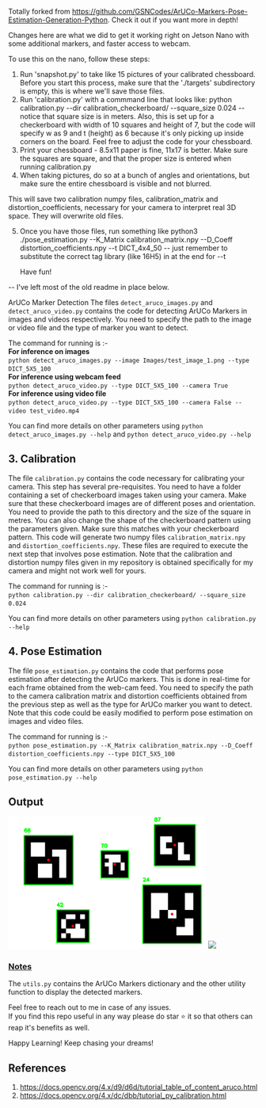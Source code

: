 Totally forked from https://github.com/GSNCodes/ArUCo-Markers-Pose-Estimation-Generation-Python.  Check it out if you want more in depth!

Changes here are what we did to get it working right on Jetson Nano with some additional markers, and faster access to webcam.

To use this on the nano, follow these steps:
1. Run 'snapshot.py' to take like 15 pictures of your calibrated chessboard.  Before you start this process, make sure that the './targets' subdirectory is empty, this is where we'll save those files.
2. Run 'calibration.py' with a commmand line that looks like: python calibration.py --dir calibration_checkerboard/ --square_size 0.024
   -- notice that square size is in meters.  Also, this is set up for a checkerboard with width of 10 squares and height of 7, but the code will specify w as 9 and t (height) as 6 because it's only picking up inside corners on the board.  Feel free to adjust the code for your chessboard.
3. Print your chessboard - 8.5x11 paper is fine, 11x17 is better.  Make sure the squares are square, and that the proper size is entered when running calibration.py
4. When taking pictures, do so at a bunch of angles and orientations, but make sure the entire chessboard is visible and not blurred.

This will save two calibration numpy files, calibration_matrix and distortion_coefficients, necessary for your camera to interpret real 3D space.  They will overwrite old files.

5. Once you have those files, run something like python3 ./pose_estimation.py --K_Matrix calibration_matrix.npy --D_Coeff distortion_coefficients.npy --t DICT_4x4_50
   -- just remember to substitute the correct tag library (like 16H5) in at the end for --t
   
   Have fun!

-- I've left most of the old readme in place below.

ArUCo Marker Detection
The files `detect_aruco_images.py` and `detect_aruco_video.py` contains the code for detecting
ArUCo Markers in images and videos respectively. You need to specify the path to the image or 
video file and the type of marker you want to detect.

The command for running is :-  
**For inference on images**   
`python detect_aruco_images.py --image Images/test_image_1.png --type DICT_5X5_100`  
**For inference using webcam feed**  
`python detect_aruco_video.py --type DICT_5X5_100 --camera True `  
**For inference using video file**   
`python detect_aruco_video.py --type DICT_5X5_100 --camera False --video test_video.mp4`  

You can find more details on other parameters using `python detect_aruco_images.py --help`
and `python detect_aruco_video.py --help`

## 3. Calibration
The file `calibration.py` contains the code necessary for calibrating your camera. This step 
has several pre-requisites. You need to have a folder containing a set of checkerboard images 
taken using your camera. Make sure that these checkerboard images are of different poses and 
orientation. You need to provide the path to this directory and the size of the square in metres. 
You can also change the shape of the checkerboard pattern using the parameters given. Make sure this
matches with your checkerboard pattern. This code will generate two numpy files `calibration_matrix.npy` and `distortion_coefficients.npy`. These files are required to execute the next step that involves pose estimation. 
Note that the calibration and distortion numpy files given in my repository is obtained specifically for my camera 
and might not work well for yours.   

The command for running is :-  
`python calibration.py --dir calibration_checkerboard/ --square_size 0.024`

You can find more details on other parameters using `python calibration.py --help`  

## 4. Pose Estimation  
The file `pose_estimation.py` contains the code that performs pose estimation after detecting the 
ArUCo markers. This is done in real-time for each frame obtained from the web-cam feed. You need to specify 
the path to the camera calibration matrix and distortion coefficients obtained from the previous step as well 
as the type for ArUCo marker you want to detect. Note that this code could be easily modified to perform 
pose estimation on images and video files.  

The command for running is :-  
`python pose_estimation.py --K_Matrix calibration_matrix.npy --D_Coeff distortion_coefficients.npy --type DICT_5X5_100`  


You can find more details on other parameters using `python pose_estimation.py --help`  

## Output

<img src ='Images/output_sample.png' width = 400>  

<img src ='Images/pose_output.gif'>

### <ins>Notes</ins>
The `utils.py` contains the ArUCo Markers dictionary and the other utility function to display the detected markers.

Feel free to reach out to me in case of any issues.  
If you find this repo useful in any way please do star ⭐️ it so that others can reap it's benefits as well.

Happy Learning! Keep chasing your dreams!

## References
1. https://docs.opencv.org/4.x/d9/d6d/tutorial_table_of_content_aruco.html
2. https://docs.opencv.org/4.x/dc/dbb/tutorial_py_calibration.html
